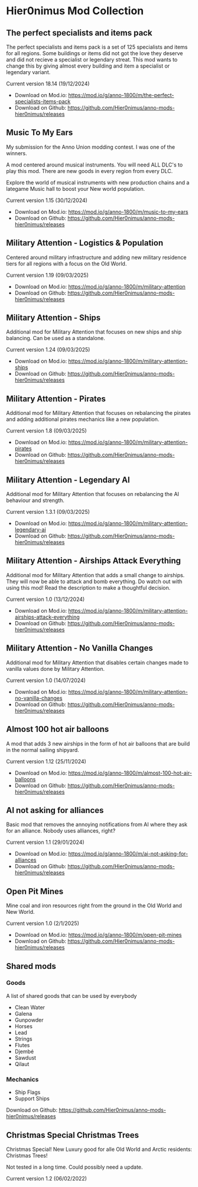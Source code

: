 # Hier0nimus Mod Collection

## The perfect specialists and items pack

The perfect specialists and items pack is a set of 125 specialists and items for all regions. Some buildings or items did not got the love they deserve and did not recieve a specialist or legendary streat. This mod wants to change this by giving almost every building and item a specialist or legendary variant.

Current version 18.14 (19/12/2024)
- Download on Mod.io: https://mod.io/g/anno-1800/m/the-perfect-specialists-items-pack
- Download on Github: https://github.com/Hier0nimus/anno-mods-hier0nimus/releases

## Music To My Ears

My submission for the Anno Union modding contest. I was one of the winners.

A mod centered around musical instruments.
You will need ALL DLC's to play this mod. There are new goods in every region from every DLC.

Explore the world of musical instruments with new production chains and a lategame Music hall to boost your New world population.

Current version 1.15 (30/12/2024)
- Download on Mod.io: https://mod.io/g/anno-1800/m/music-to-my-ears
- Download on Github: https://github.com/Hier0nimus/anno-mods-hier0nimus/releases

## Military Attention - Logistics & Population

Centered around military infrastructure and adding new military residence tiers for all regions with a focus on the Old World.

Current version 1.19 (09/03/2025)
- Download on Mod.io: https://mod.io/g/anno-1800/m/military-attention
- Download on Github: https://github.com/Hier0nimus/anno-mods-hier0nimus/releases

## Military Attention - Ships

Additional mod for Military Attention that focuses on new ships and ship balancing. Can be used as a standalone.

Current version 1.24 (09/03/2025)
- Download on Mod.io: https://mod.io/g/anno-1800/m/military-attention-ships
- Download on Github: https://github.com/Hier0nimus/anno-mods-hier0nimus/releases

## Military Attention - Pirates

Additional mod for Military Attention that focuses on rebalancing the pirates and adding additional pirates mechanics like a new population.

Current version 1.8 (09/03/2025)
- Download on Mod.io: https://mod.io/g/anno-1800/m/military-attention-pirates
- Download on Github: https://github.com/Hier0nimus/anno-mods-hier0nimus/releases

## Military Attention - Legendary AI

Additional mod for Military Attention that focuses on rebalancing the AI behaviour and strength.

Current version 1.3.1 (09/03/2025)
- Download on Mod.io: https://mod.io/g/anno-1800/m/military-attention-legendary-ai
- Download on Github: https://github.com/Hier0nimus/anno-mods-hier0nimus/releases

## Military Attention - Airships Attack Everything

Additional mod for Military Attention that adds a small change to airships. They will now be able to attack and bomb everything. Do watch out with using this mod! Read the description to make a thoughtful decision.

Current version 1.0 (13/12/2024)
- Download on Mod.io: https://mod.io/g/anno-1800/m/military-attention-airships-attack-everything
- Download on Github: https://github.com/Hier0nimus/anno-mods-hier0nimus/releases

## Military Attention - No Vanilla Changes

Additional mod for Military Attention that disables certain changes made to vanilla values done by Military Attention.

Current version 1.0 (14/07/2024)
- Download on Mod.io: https://mod.io/g/anno-1800/m/military-attention-no-vanilla-changes
- Download on Github: https://github.com/Hier0nimus/anno-mods-hier0nimus/releases

## Almost 100 hot air balloons

A mod that adds 3 new airships in the form of hot air balloons that are build in the normal sailing shipyard.

Current version 1.12 (25/11/2024)
- Download on Mod.io: https://mod.io/g/anno-1800/m/almost-100-hot-air-balloons
- Download on Github: https://github.com/Hier0nimus/anno-mods-hier0nimus/releases

## AI not asking for alliances

Basic mod that removes the annoying notifications from AI where they ask for an alliance. Nobody uses alliances, right?

Current version 1.1 (29/01/2024)
- Download on Mod.io: https://mod.io/g/anno-1800/m/ai-not-asking-for-alliances
- Download on Github: https://github.com/Hier0nimus/anno-mods-hier0nimus/releases

## Open Pit Mines

Mine coal and iron resources right from the ground in the Old World and New World.

Current version 1.0 (2/1/2025)
- Download on Mod.io: https://mod.io/g/anno-1800/m/open-pit-mines
- Download on Github: https://github.com/Hier0nimus/anno-mods-hier0nimus/releases

## Shared mods

### Goods

A list of shared goods that can be used by everybody
- Clean Water
- Galena
- Gunpowder
- Horses
- Lead
- Strings
- Flutes
- Djembé
- Sawdust
- Qilaut

### Mechanics

- Ship Flags
- Support Ships

Download on Github: https://github.com/Hier0nimus/anno-mods-hier0nimus/releases

## Christmas Special Christmas Trees

Christmas Special! New Luxury good for alle Old World and Arctic residents: Christmas Trees!

Not tested in a long time. Could possibly need a update.

Current version 1.2 (06/02/2022)